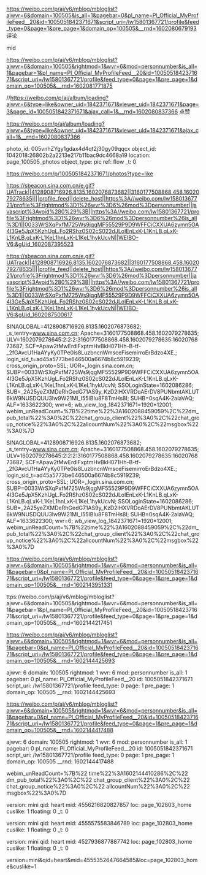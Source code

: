 https://weibo.com/p/aj/v6/mblog/mbloglist?ajwvr=6&domain=100505&is_all=1&pagebar=0&pl_name=Pl_Official_MyProfileFeed__20&id=1005051842371671&script_uri=/lw15801367721/profile&feed_type=0&page=1&pre_page=1&domain_op=100505&__rnd=1602080679193 评论

mid


https://weibo.com/p/aj/v6/mblog/mbloglist?ajwvr=6&domain=100505&rightmod=1&wvr=6&mod=personnumber&is_all=1&pagebar=1&pl_name=Pl_Official_MyProfileFeed__20&id=1005051842371671&script_uri=/lw15801367721/profile&feed_type=0&page=1&pre_page=1&domain_op=100505&__rnd=1602081771875


//https://weibo.com/p/aj/album/loading?ajwvr=6&type=like&owner_uid=1842371671&viewer_uid=1842371671&page=3&page_id=1005051842371671&ajax_call=1&__rnd=1602080837366 点赞

https://weibo.com/p/aj/album/loading?ajwvr=6&type=like&owner_uid=1842371671&viewer_uid=1842371671&ajax_call=1&__rnd=1602080837366 

photo_id: 005vnhZYgy1gdax4d4qt2j30gy09qqcx
object_id: 1042018:26802b2a2213e217b11bac9dc4668a19
location: page_100505_photos
object_type: pic
ref: flow
_t: 0


https://weibo.com/p/1005051842371671/photos?type=like


https://sbeacon.sina.com.cn/e.gif?UATrack||4128908716926.8135.1602076873682||3160177508868.458.1602079278635||||profile_feed||delete_host||https%3A//weibo.com/lw15801367721/profile%3Frightmod%3D1%26wvr%3D6%26mod%3Dpersonnumber||javascript%3Avoid%280%29%3B||https%3A//weibo.com/lw15801367721/profile%3Frightmod%3D1%26wvr%3D6%26mod%3Dpersonnumber%26is_all%3D1||0033WrSXqPxfM725Ws9jqgMF55529P9D9WFFCiCXXUA6zymn5OA4l3Ge5JpX5KzhUgL.Fo2RShz0S02cS022dJLoIEnLxK-L1KnLB.qLxK-L1KnLB.qLxK-L1KeL1hnLxK-L1KeL1hykUcvN||WEIBO-V6:&gUid_1602087395523


https://sbeacon.sina.com.cn/e.gif?UATrack||4128908716926.8135.1602076873682||3160177508868.458.1602079278635||||profile_feed||delete_host||https%3A//weibo.com/lw15801367721/profile%3Frightmod%3D1%26wvr%3D6%26mod%3Dpersonnumber||javascript%3Avoid%280%29%3B||https%3A//weibo.com/lw15801367721/profile%3Frightmod%3D1%26wvr%3D6%26mod%3Dpersonnumber%26is_all%3D1||0033WrSXqPxfM725Ws9jqgMF55529P9D9WFFCiCXXUA6zymn5OA4l3Ge5JpX5KzhUgL.Fo2RShz0S02cS022dJLoIEnLxK-L1KnLB.qLxK-L1KnLB.qLxK-L1KeL1hnLxK-L1KeL1hykUcvN||WEIBO-V6:&gUid_1602087500617




SINAGLOBAL=4128908716926.8135.1602076873682; _s_tentry=www.sina.com.cn; Apache=3160177508868.458.1602079278635; ULV=1602079278645:2:2:2:3160177508868.458.1602079278635:1602076873687; SCF=Apaw2tMwErdlFxptmHvBkH071Hh-B-tf-_2fGAvcU1HaAYyKy0TPe0is8LuzbncnWmsceFisemirroErBdzo4XE.; login_sid_t=ad45a5773be646500a6674b8c5919239; cross_origin_proto=SSL; UOR=,,login.sina.com.cn; SUBP=0033WrSXqPxfM725Ws9jqgMF55529P9D9WFFCiCXXUA6zymn5OA4l3Ge5JpX5KzhUgL.Fo2RShz0S02cS022dJLoIEnLxK-L1KnLB.qLxK-L1KnLB.qLxK-L1KeL1hnLxK-L1KeL1hykUcvN; SSOLoginState=1602086286; SUB=_2A25yeZXMDeRhGedG71AS9y_KzD2IHXVRDoAErDV8PUNbmtAKLUT6kW9NUSDQUU3lw9W21MI_I55IBIu8F8TmHs8I; SUHB=0sqA4K-2aIaVAQ; ALF=1633622300; wvr=6; wb_view_log_1842371671=1920*12001; webim_unReadCount=%7B%22time%22%3A1602088459059%2C%22dm_pub_total%22%3A0%2C%22chat_group_client%22%3A0%2C%22chat_group_notice%22%3A0%2C%22allcountNum%22%3A0%2C%22msgbox%22%3A0%7D

SINAGLOBAL=4128908716926.8135.1602076873682; _s_tentry=www.sina.com.cn; Apache=3160177508868.458.1602079278635; ULV=1602079278645:2:2:2:3160177508868.458.1602079278635:1602076873687; SCF=Apaw2tMwErdlFxptmHvBkH071Hh-B-tf-_2fGAvcU1HaAYyKy0TPe0is8LuzbncnWmsceFisemirroErBdzo4XE.; login_sid_t=ad45a5773be646500a6674b8c5919239; cross_origin_proto=SSL; UOR=,,login.sina.com.cn; SUBP=0033WrSXqPxfM725Ws9jqgMF55529P9D9WFFCiCXXUA6zymn5OA4l3Ge5JpX5KzhUgL.Fo2RShz0S02cS022dJLoIEnLxK-L1KnLB.qLxK-L1KnLB.qLxK-L1KeL1hnLxK-L1KeL1hykUcvN; SSOLoginState=1602086286; SUB=_2A25yeZXMDeRhGedG71AS9y_KzD2IHXVRDoAErDV8PUNbmtAKLUT6kW9NUSDQUU3lw9W21MI_I55IBIu8F8TmHs8I; SUHB=0sqA4K-2aIaVAQ; ALF=1633622300; wvr=6; wb_view_log_1842371671=1920*12001; webim_unReadCount=%7B%22time%22%3A1602088459059%2C%22dm_pub_total%22%3A0%2C%22chat_group_client%22%3A0%2C%22chat_group_notice%22%3A0%2C%22allcountNum%22%3A0%2C%22msgbox%22%3A0%7D




https://weibo.com/p/aj/v6/mblog/mbloglist?ajwvr=6&domain=100505&rightmod=1&wvr=6&mod=personnumber&is_all=1&pagebar=0&pl_name=Pl_Official_MyProfileFeed__20&id=1005051842371671&script_uri=/lw15801367721/profile&feed_type=0&page=1&pre_page=1&domain_op=100505&__rnd=1602143951331

ttps://weibo.com/p/aj/v6/mblog/mbloglist?ajwvr=6&domain=100505&rightmod=1&wvr=6&mod=personnumber&is_all=1&pagebar=1&pl_name=Pl_Official_MyProfileFeed__20&id=1005051842371671&script_uri=/lw15801367721/profile&feed_type=0&page=1&pre_page=1&domain_op=100505&__rnd=1602144217451

https://weibo.com/p/aj/v6/mblog/mbloglist?ajwvr=6&domain=100505&rightmod=1&wvr=6&mod=personnumber&is_all=1&pagebar=0&pl_name=Pl_Official_MyProfileFeed__20&id=1005051842371671&script_uri=/lw15801367721/profile&feed_type=0&page=1&pre_page=1&domain_op=100505&__rnd=1602144425693


ajwvr: 6
domain: 100505
rightmod: 1
wvr: 6
mod: personnumber
is_all: 1
pagebar: 0
pl_name: Pl_Official_MyProfileFeed__20
id: 1005051842371671
script_uri: /lw15801367721/profile
feed_type: 0
page: 1
pre_page: 1
domain_op: 100505
__rnd: 1602144425693



https://weibo.com/p/aj/v6/mblog/mbloglist?ajwvr=6&domain=100505&rightmod=1&wvr=6&mod=personnumber&is_all=1&pagebar=0&pl_name=Pl_Official_MyProfileFeed__20&id=1005051842371671&script_uri=/lw15801367721/profile&feed_type=0&page=1&pre_page=1&domain_op=100505&__rnd=1602144417488


ajwvr: 6
domain: 100505
rightmod: 1
wvr: 6
mod: personnumber
is_all: 1
pagebar: 0
pl_name: Pl_Official_MyProfileFeed__20
id: 1005051842371671
script_uri: /lw15801367721/profile
feed_type: 0
page: 1
pre_page: 1
domain_op: 100505
__rnd: 1602144417488








 
webim_unReadCount=%7B%22
time%22%3A1602144410286%2C%22
dm_pub_total%22%3A0%2C%22
chat_group_client%22%3A0%2C%22
chat_group_notice%22%3A0%2C%22
allcountNum%22%3A0%2C%22
msgbox%22%3A0%7D



version: mini
qid: heart
mid: 4556216820827857
loc: page_102803_home
cuslike: 1
floating: 0
_t: 0



version: mini
qid: heart
mid: 4555575583846789
loc: page_102803_home
cuslike: 1
floating: 0
_t: 0


version: mini
qid: heart
mid: 4527936877887742
loc: page_102803_home
cuslike: 1
floating: 0
_t: 0



version=mini&qid=heart&mid=4555352647664585&loc=page_102803_home&cuslike=1